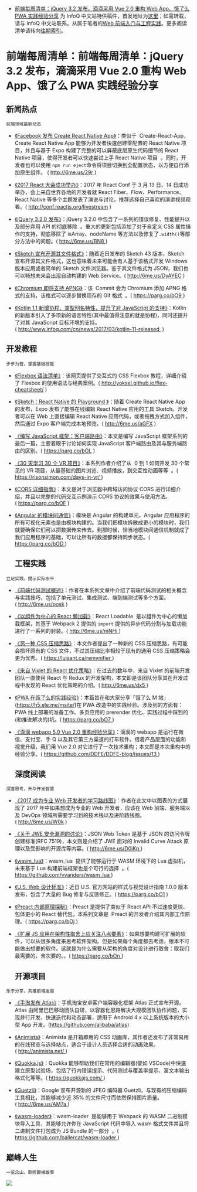 ﻿- [前端每周清单：jQuery 3.2 发布，滴滴采用 Vue 2.0 重构 Web App、饿了么 PWA 实践经验分享](https://zhuanlan.zhihu.com/p/25888775) 为 InfoQ 中文站特供稿件，首发地址为[这里](https://parg.co/bsY)；如需转载，请与 InfoQ 中文站联系。从属于笔者的[Web 前端入门与工程实践](https://github.com/wx-chevalier/Web-Frontend-Introduction-And-Engineering-Practices)。更多阅读清单请转向[往期索引](http://6me.us/be8SUH)。

# 前端每周清单：前端每周清单：jQuery 3.2 发布，滴滴采用 Vue 2.0 重构 Web App、饿了么 PWA 实践经验分享

## 新闻热点

`前端领域最新动态`

- [《Facebook 发布 Create React Native App》](http://6me.us/29r)：类似于  Create-React-App，Create React Native App 能够为开发者快速创建零配置的 React Native 项目，并且与基于 Expo 构建了完整的可以屏蔽底层原生代码细节的 React Native 项目，使得开发者可以快速尝试上手 React Native 项目  。同时，开发者也可以使用 `npm run eject`命令将项目切换到全配置状态，以方便自行添加原生组件。 ( http://6me.us/29r )

- [《2017 React 大会成功举办》](http://conf.reactjs.org/livestream)：2017 年 React Conf 于 3 月 13 日、14 日成功举办，会上来自世界各地的开发者就 React Fiber、Flow、Performance、React Native 等多个主题发表了演说与讨论，推荐选择自己喜欢的演讲视频观看。( http://conf.reactjs.org/livestream )

- [《jQuery 3.2.0 发布》](http://6me.us/BN8)：jQuery 3.2.0 中包含了一系列的错误修复、性能提升以及部分弃用 API 的彻底移除  。重大的更新包括添加了对于自定义 CSS 属性操作的支持，彻底移除了 isArray、nodeName 等方法以及修复了`.width()`等部分方法中的问题。( http://6me.us/BN8 )

- [《Sketch 宣布开源其文件格式》](http://6me.us/DyAYEC)：随着近日发布的 Sketch 43 版本，Sketch 宣布开源其文件格式，这也意味着未来可能会有人基于该格式开发 Windows 版本应用或者简单的 Sketch 文件浏览器。鉴于其文件格式为 JSON，我们也可以畅想未来会出现自动构建的 Web Service。( http://6me.us/DyAYEC )

- [《Chromium 即将支持 APNG》](https://parg.co/bO9)：该  Commit 会为 Chromium 添加 APNG 格式的支持，该格式可以逐步替换现存的 Gif 格式  。( https://parg.co/bO9 )

- [《Kotlin 1.1 新增协程、类型别名特性，提升了对 JavaScript 的支持》](http://www.infoq.com/cn/news/2017/03/kotlin-11-released)：Kotlin 的新版本引入了多项新的语言特性(其中最值得注意的就是协程)，同时还提升了对其 JavaScript 目标环境的支持。( http://www.infoq.com/cn/news/2017/03/kotlin-11-released  )

## 开发教程

`步步为营，掌握基础技能`

- [《Flexbox 语法清单》](http://yoksel.github.io/flex-cheatsheet/)：该网页提供了交互式的 CSS Flexbox 教程，详细介绍了 Flexbox 的使用语法与经典案例。( http://yoksel.github.io/flex-cheatsheet/ )

- [《Sketch：React Native 的 Playground 》](http://6me.us/aGFX)：随着 Create React Native App 的发布，Expo 发布了能够在线编辑 React Native 应用的工具 Sketch。开发者可以在 Web 上直接编辑 React Native 应用代码，或者拖拽方式加入组件，然后通过 Expo 客户端完成本地预览。( http://6me.us/aGFX )

- [《编写 JavaScript 框架：客户端路由》](https://parg.co/bOL)：本文是编写 JavaScript 框架系列的最后一篇，主要着眼于讨论如何实现 JavaScript 客户端路由及其与服务端路由的区别。( https://parg.co/bOL )

- [《30 天学习 30 个 VR 项目》](https://risonsimon.com/days-in-vr/)：本系列作者介绍了从  0 到 1 如何开发 30 个常见的 VR 项目，从最基础的图片浏览、视频播放，到交互性动画等等  。( https://risonsimon.com/days-in-vr/ )

- [《CORS 详细指南》](https://parg.co/bOF)：本文是对于浏览器中跨域访问协议 CORS 进行详细介绍，并且以完整的代码交互示例演示 CORS 协议的效果与使用方法。( https://parg.co/bOF )

- [《Angular 的模块间通信》](https://parg.co/bOD)：模块是 Angular 的构建单元，Angular 应用程序的所有可视化元素也是由模块构建的。当我们把模块拆散成更小的模块时，我们就要确保它们可以把数据传来传去。到那时候，恰当地模块间通信机制就成了我们应用程序的基础，可以让所有的数据都保持同步状态。( https://parg.co/bOD )
  ## 工程实践

`立足实践，提示实际水平`

- [《前端代码测试概述》](http://6me.us/posk)：作者在本系列文章中介绍了前端代码测试的相关概念与实践技巧，包括了单元测试、集成测试、端到端测试等多个方面。( http://6me.us/posk )

- [《以组件为中心的 React 懒加载》](http://6me.us/mNHi)：React Loadable  是以组件为中心的懒加载框架，其基于 Webpack 2 提供的 `import` 提供的异步代码分割与加载功能进行了一系列的封装。( http://6me.us/mNHi )

- [《另一种 CSS 压缩思路》](https://luisant.ca/remynifier)：本文作者提出了一种新的 CSS 压缩思路，有可能会损坏原有的 CSS 文件，不过其压缩比率相较于现有的通用 CSS 压缩策略会更为优秀。( https://luisant.ca/remynifier )

- [《来自 Vixlet 的 React 优化策略》](http://6me.us/dx5)：在过去的数年中，来自 Vixlet 的前端开发团队一直使用 React 与 Redux 的开发架构，本文即是该团队分享其在开发过程中发现的 React 优化策略的介绍。( http://6me.us/dx5 )

- [《PWA 在饿了么的实践经验》](https://parg.co/bO7)：本篇旨在和大家分享「饿了么 M 站」(https://h5.ele.me/msite/)在 PWA 改造中的实践经验。涉及到的方面有：PWA 线上部署的准备工作、多页应用的 prerender 优化、实践过程中踩到的(和推进解决的)坑。( https://parg.co/bO7 )

- [《滴滴 webapp 5.0 Vue 2.0 重构经验分享》](https://github.com/DDFE/DDFE-blog/issues/13)：滴滴的 webapp 是运行在微信、支付宝、手 Q 以及其它第三方渠道的打车软件。借着产品层面的功能和视觉升级，我们用 Vue 2.0 对它进行了一次技术重构；本文即是本次重构中的经验分享。( https://github.com/DDFE/DDFE-blog/issues/13 )
  ## 深度阅读

`深度思考，升华开发智慧`

- [《2017 成为专业 Web 开发者的学习路线图》](http://6me.us/W0k)：作者在此文中以图表的方式展现了 2017 年中如果想成为专业的 Web 开发者，应该在 Web 前端、服务端以及 DevOps 领域所需要学习到的技术栈以及进阶路线图。( http://6me.us/W0k )

- [《关于 JWE 安全漏洞的讨论》](http://6me.us/D0iKp)：JSON Web Token 是基于 JSON 的访问令牌创建标准(RFC 7519)，本文则是介绍了 JWE 面对的 Invalid Curve Attack 原理以及受影响的开源库等内容。( http://6me.us/D0iKp )

- [《wasm_lua》](https://github.com/vvanders/wasm_lua)：wasm_lua  提供了能够运行于 WASM 环境下的 Lua 虚拟机，未来基于 Lua 构建前端框架也是个可行的选择  。( https://github.com/vvanders/wasm_lua )

- [《U.S. Web 设计标准》](https://parg.co/bO1)：近日 U.S. 官方网站的样式与视觉设计指南 1.0.0 版本发布，包含了大量的 Bug 修复与反馈修正。( https://parg.co/bO1 )

- [《Preact 内部原理探秘》](https://parg.co/bOj)：Preact 是提供了类似于 React API 不过速度更快、包体更小的 React 替代包，本系列文章是  Preact 的开发者介绍其内部工作原理。( https://parg.co/bOj )

- [《扩展 JS 应用在架构性取舍上应关注八点要素》](https://parg.co/bOn)：如果想要构建可扩展的软件，可以从很多角度来思考软件架构。但是如果每个角度都去考虑，根本不可能做出想要的软件。这就是为什么需要从架构的角度对设计进行取舍：取我们最需要的，舍次要的。。( https://parg.co/bOn )
  ## 开源项目

`乐于分享，共推前端发展`

- [《手淘发布 Atlas》](https://github.com/alibaba/atlas)：手机淘宝安卓客户端容器化框架 Atlas 正式宣布开源。Atlas 由阿里巴巴移动团队自研，以容器化思路解决大规模团队协作问题，实现并行开发、快速迭代和动态部署，适用于 Android 4.x 以上系统版本的大小型 App 开发。(https://github.com/alibaba/atlas)

- [《Animista》](http://animista.net/)：Animista 是开箱即用的 CSS 动画库，其作者还发布了非常易用的在线预览与选择站点，适合于设计人员选择合适的动画效果。( http://animista.net/ )

- [《Quokka.js》](https://quokkajs.com/)：Quokka 能够帮助我们在常用的编辑器(譬如 VSCode)中快速建立原型试验场，包括了行内错误提示、代码测试与覆盖率提示、富文本输出格式化等等。( https://quokkajs.com/ )

- [《Guetzli》](http://6me.us/AM7a)：Google 宣布开源新的 JPEG 编码器 Guetzli，与现有的压缩编码工具相比，其能够减少近 35% 的文件尺寸而依然保持图片质量。( http://6me.us/AM7a )

- [《wasm-loader》](https://github.com/ballercat/wasm-loader)：wasm-loader  是能够用于 Webpack 的 WASM 二进制模块导入工具，其能够允许你在 JavaScript 代码中导入 wasm 格式文件并且将二进制文件打包成为 JS Bundle 的一部分  。( https://github.com/ballercat/wasm-loader )

## 巅峰人生

`一览众山，聆听巅峰故事`

![](https://coding.net/u/hoteam/p/Cache/git/raw/master/2017/2/2/%25E5%2589%258D%25E7%25AB%25AF%25E4%25B9%258B%25E5%25B7%2585%25E5%25BE%25AE%25E4%25BF%25A1%25E5%25BA%2595%25E5%259B%25BE%25E6%2597%25A0%25E4%25BA%258C%25E7%25BB%25B4%25E7%25A0%25815.jpg)
